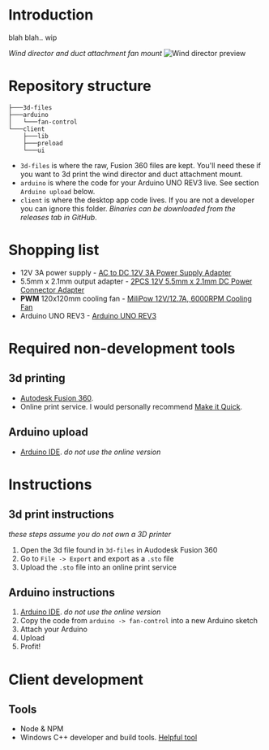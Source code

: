 # Introduction

blah blah.. wip

*Wind director and duct attachment fan mount*
![Wind director preview](https://i.ibb.co/LP5p31H/3dprint.png "Wind director preview")

# Repository structure
```
├───3d-files
├───arduino
│   └───fan-control
└───client
    ├───lib
    ├───preload
    └───ui
```

* ```3d-files``` is where the raw, Fusion 360 files are kept. You'll need these if you want to 3d print the wind director and duct attachment mount.
* ```arduino``` is where the code for your Arduino UNO REV3 live. See section ```Arduino upload``` below.
* ```client``` is where the desktop app code lives. If you are not a developer you can ignore this folder. *Binaries can be downloaded from the releases tab in GitHub*.
  
# Shopping list
* 12V 3A power supply - [AC to DC 12V 3A Power Supply Adapter](https://www.amazon.co.uk/gp/product/B07S7PH77C/ref=ppx_yo_dt_b_asin_title_o08_s00?ie=UTF8&psc=1)
* 5.5mm x 2.1mm output adapter - [2PCS 12V 5.5mm x 2.1mm DC Power Connector Adapter](https://www.amazon.co.uk/Connector-Adapter-JEEUE-Female-Security-DC-Blue-2PCS/dp/B08LXKXZX8/ref=sr_1_5?keywords=5.5mm+x+2.1mm+socket&qid=1641374584&s=electronics&sprefix=5.5mm+x+2.1mm%2Celectronics%2C60&sr=1-5)
* **PWM** 120x120mm cooling fan - [MiliPow 12V/12.7A, 6000RPM Cooling Fan](https://www.amazon.co.uk/gp/product/B08X2W9JH3/ref=ppx_yo_dt_b_asin_title_o00_s00?ie=UTF8&psc=1)
* Arduino UNO REV3 - [Arduino UNO REV3](https://www.amazon.co.uk/Arduino-A000066-ARDUINO-UNO-REV3/dp/B008GRTSV6/ref=sr_1_6?crid=3D1XCUSR42DUD&keywords=arduino&qid=1641375372&s=computers&sprefix=arduino+%2Ccomputers%2C60&sr=1-6)

# Required non-development tools
## 3d printing
* [Autodesk Fusion 360](https://www.autodesk.co.uk/products/fusion-360/overview).
* Online print service. I would personally recommend [Make it Quick](makeitquick.co.uk).

## Arduino upload
* [Arduino IDE](https://www.arduino.cc/en/software). *do not use the online version*

# Instructions

## 3d print instructions
*these steps assume you do not own a 3D printer*
1. Open the 3d file found in ``` 3d-files ``` in Audodesk Fusion 360
2. Go to ``` File -> Export ``` and export as a ```.sto``` file
3. Upload the ```.sto``` file into an online print service

## Arduino instructions
1. [Arduino IDE](https://www.arduino.cc/en/software). *do not use the online version*
2. Copy the code from ``` arduino -> fan-control ``` into a new Arduino sketch
3. Attach your Arduino
4. Upload
5. Profit!

# Client development
## Tools
* Node & NPM
* Windows C++ developer and build tools. [Helpful tool](https://www.npmjs.com/package/windows-build-tools)